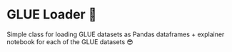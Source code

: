 # GLUE Loader 💾
Simple class for loading GLUE datasets as Pandas dataframes + explainer notebook for each of the GLUE datasets 😎
